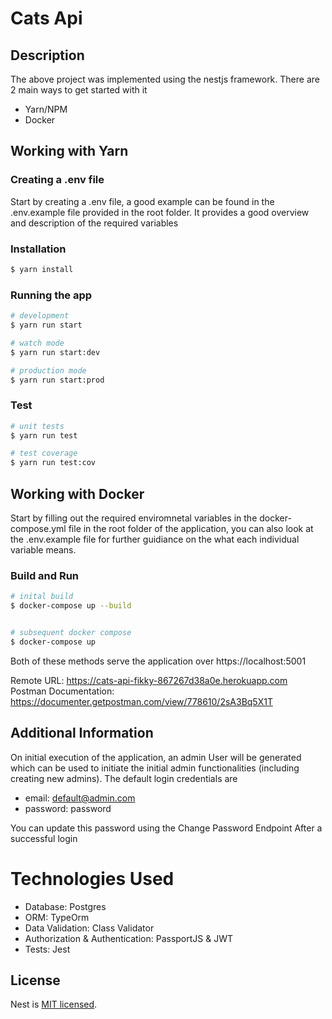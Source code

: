 # Cats Api

## Description

The above project was implemented using the nestjs framework. There are 2 main ways to get started with it

- Yarn/NPM
- Docker

## Working with Yarn

### Creating a .env file

Start by creating a .env file, a good example can be found in the .env.example file provided in the root folder. It provides a good overview and description of the required variables

### Installation

```bash
$ yarn install
```

### Running the app

```bash
# development
$ yarn run start

# watch mode
$ yarn run start:dev

# production mode
$ yarn run start:prod
```

### Test

```bash
# unit tests
$ yarn run test

# test coverage
$ yarn run test:cov
```

## Working with Docker

Start by filling out the required enviromnetal variables in the docker-compose.yml file in the root folder of the application, you can also look at the  .env.example file for further guidiance on the what each individual variable means.

### Build and Run

```bash
# inital build
$ docker-compose up --build


# subsequent docker compose
$ docker-compose up 
```

Both of these methods serve the application over https://localhost:5001

Remote URL: https://cats-api-fikky-867267d38a0e.herokuapp.com
Postman Documentation: https://documenter.getpostman.com/view/778610/2sA3Bq5X1T

## Additional Information

On initial execution of the application, an admin User will be generated which can be used to initiate the initial admin functionalities (including creating new admins). The default login credentials are

- email: default@admin.com
- password: password

You can update this password using the Change Password Endpoint After a successful login

# Technologies Used

- Database: Postgres
- ORM: TypeOrm
- Data Validation: Class Validator
- Authorization & Authentication: PassportJS & JWT
- Tests: Jest

## License

Nest is [MIT licensed](LICENSE).
